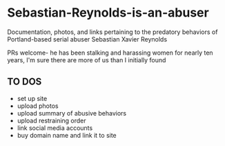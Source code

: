 # Sebastian-Reynolds-is-an-abuser
Documentation, photos, and links pertaining to the predatory behaviors of Portland-based serial abuser Sebastian Xavier Reynolds

PRs welcome- he has been stalking and harassing women for nearly ten years, I'm sure there are more of us than I initially found

## TO DOS
- set up site
- upload photos
- upload summary of abusive behaviors
- upload restraining order
- link social media accounts
- buy domain name and link it to site


